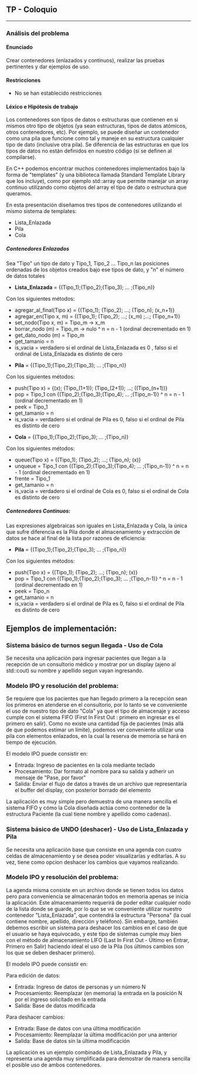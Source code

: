 ## TP - Coloquio

---

### Análisis del problema

#### Enunciado
 Crear contenedores (enlazados y continuos), realizar las pruebas pertinentes y dar ejemplos de uso.
 
#### Restricciones

* No se han establecido restricciones

#### Léxico e Hipótesis de trabajo

Los contenedores son tipos de datos o estructuras que contienen en si mismos otro tipo de objetos (ya sean estructuras, tipos de datos atómicos, otros contenedores, etc). Por ejemplo, se puede diseñar un contenedor como una pila que funcione como tal y maneje en su estructura cualquier tipo de dato (inclusive otra pila). Se diferencia de las estructuras en que los tipos de datos no están definidos en nuestro código (sí se definen al compilarse).

En C++ podemos encontrar muchos contenedores implementados bajo la forma de "templates" (y una biblioteca llamada Standard Template Library que los incluye), como por ejemplo std::array que permite manejar un array continuo utilizando como objetos del array el tipo de dato o estructura que queramos.

En esta presentación diseñamos tres tipos de contenedores utilizando el mismo sistema de templates:

* Lista_Enlazada
* Pila
* Cola

##### Contenedores Enlazados

Sea "Tipo" un tipo de dato y Tipo_1, Tipo_2 ... Tipo_n  las posiciones ordenadas de los objetos creados bajo ese tipos de dato, y "n" el número de datos totales

- __Lista_Enlazada__ = {(Tipo_1);(Tipo_2);(Tipo_3); ... ;(Tipo_n)}

Con los siguientes métodos:

* agregar_al_final(Tipo x) = {(Tipo_1); (Tipo_2); ...; (Tipo_n); (x_n+1)}
* agregar_en(Tipo x, m) = {(Tipo_1); (Tipo_2); ...; (x_m) ;...; (Tipo_n+1)}
* set_nodo(Tipo x, m) = Tipo_m -> x_m
* borrar_nodo (m) = Tipo_m -> nulo  ^  n = n - 1    (ordinal decrementado en 1)
*	get_dato_nodo (m) = Tipo_m
* get_tamanio = n
* is_vacia = verdadero si el ordinal de Lista_Enlazada es 0 , falso si el ordinal de Lista_Enlazada es distinto de cero


- __Pila__ = {(Tipo_1);(Tipo_2);(Tipo_3); ... ;(Tipo_n)}

Con los siguientes métodos:

* push(Tipo x) = {(x); (Tipo_(1+1)); (Tipo_(2+1)); ...; ((Tipo_(n+1))}
* pop = Tipo_1  con {(Tipo_2);(Tipo_3);(Tipo_4); ... ;(Tipo_n-1)} ^  n = n - 1 (ordinal decrementado en 1)
* peek = Tipo_1
* get_tamanio = n
* is_vacia = verdadero si el ordinal de Pila es 0, falso si el ordinal de Pila es distinto de cero


- __Cola__ = {(Tipo_1);(Tipo_2);(Tipo_3); ... ;(Tipo_n)}

Con los siguientes métodos:

* queue(Tipo x) = {(Tipo_1); (Tipo_2); ...; (Tipo_n); (x)}
* unqueue = Tipo_1  con {(Tipo_2);(Tipo_3);(Tipo_4); ... ;(Tipo_n-1)} ^  n = n - 1    (ordinal decrementado en 1)
* frente = Tipo_1
* get_tamanio = n
* is_vacia = verdadero si el ordinal de Cola es 0, falso si el ordinal de Cola es distinto de cero

##### Contenedores Continuos:

Las expresiones algebraicas son iguales en Lista_Enlazada y Cola, la única que sufre diferencia es la Pila donde el almacenamiento y extracción de datos se hace al final de la lista por razones de eficiencia:


- __Pila__ = {(Tipo_1);(Tipo_2);(Tipo_3); ... ;(Tipo_n)}

Con los siguientes métodos:

* push(Tipo x) =  {(Tipo_1); (Tipo_2); ...; (Tipo_n); (x)}
* pop = Tipo_1  con {(Tipo_1);(Tipo_2);(Tipo_3); ... ;(Tipo_n-1)} ^  n = n - 1 (ordinal decrementado en 1)
* peek = Tipo_n
* get_tamanio = n
* is_vacia = verdadero si el ordinal de Pila es 0, falso si el ordinal de Pila es distinto de cero



## Ejemplos de implementación:

### Sistema básico de turnos segun llegada - Uso de Cola

Se necesita una aplicación para ingresar pacientes que llegan a la recepción de un consultorio médico y mostrar por un display (ajeno al std::cout) su nombre y apellido segun vayan ingresando.

### Modelo IPO y resolución del problema:

Se requiere que los pacientes que han llegado primero a la recepción sean los primeros en atenderse en el consultorio, por lo tanto se ve conveniente el uso de nuestro tipo de dato "Cola" ya que el tipo de almacenaje y acceso cumple con el sistema FIFO (First In First Out : primero en ingresar es el  primero en salir). Como no existe una cantidad fija de pacientes (más allá de que podemos estimar un límite), podemos ver conveniente utilizar una pila con elementos enlazados, en la cual la reserva de memoria se hará en tiempo de ejecución.

El modelo IPO puede consistir en:

* Entrada: Ingreso de pacientes en la cola mediante teclado
* Procesamiento: Dar formato al nombre para su salida y adherir un mensaje de "Pase, por favor"
* Salida: Enviar el flujo de datos a través de un archivo que representaría el buffer del display, con posterior borrado del elemento

La aplicación es muy simple pero demuestra de una manera sencilla el sistema FIFO y cómo la Cola diseñada actúa como contenedor de la estructura Paciente (la cual tiene nombre y apellido como cadenas).


### Sistema básico de UNDO (deshacer) - Uso de Lista_Enlazada y Pila

Se necesita una aplicación base que consiste en una agenda con cuatro celdas de almacenamiento y se desea poder visualizarlas y editarlas. A su vez, tiene como opcion deshacer los cambios que vayamos realizando.

### Modelo IPO y resolución del problema:

La agenda misma consiste en un archivo donde se tienen todos los datos pero para conveniencia se almacenarán todos en memoria apenas se inicia la aplicación. Este almacenamiento requerirá de poder editar cualquier nodo de la lista donde se guarde, por lo que se ve conveniente  utilizar nuestro contenedor "Lista_Enlazada", que contendrá la estructura "Persona" (la cual contiene nombre, apellido, dirección y teléfono). Sin embargo, también debemos escribir un sistema para deshacer los cambios en el caso de que el usuario se haya equivocado, y este tipo de sistemas cumple muy bien con el método de almacenamiento LIFO (Last In First Out - Último en Entrar, Primero en Salir) haciendo ideal el uso de la Pila (los últimos cambios son los que se deben deshacer primero).

El modelo IPO puede consistir en:

Para edición de datos:

* Entrada: Ingreso de datos de personas y un número N 
* Procesamiento: Reemplazar (en memoria) la entrada en la posición N por el ingreso solicitado en la entrada
* Salida: Base de datos modificada

Para deshacer cambios:

* Entrada: Base de datos con una última modificación
* Procesamiento: Reemplazar la última modificación por una anterior
* Salida: Base de datos sin la última modificación

La aplicación es un ejemplo combinado de Lista_Enlazada y Pila, y representa una agenda muy simplificada para demostrar de manera sencilla el posible uso de ambos contenedores.
